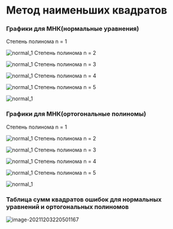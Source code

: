 # Метод наименьших квадратов
### Графики для МНК(нормальные уравнения)

Степень полинома n = 1

![normal_1](https://github.com/IlyaKuprik/NumericMethods/tree/master/images/task3/normal_1.png)
Степень полинома n = 2

![normal_1](https://github.com/IlyaKuprik/NumericMethods/tree/master/images/task3/normal_2.png)
Степень полинома n = 3

![normal_1](https://github.com/IlyaKuprik/NumericMethods/tree/master/images/task3/normal_3.png)
Степень полинома n = 4

![normal_1](https://github.com/IlyaKuprik/NumericMethods/tree/master/images/task3/normal_4.png)
Степень полинома n = 5

![normal_1](https://github.com/IlyaKuprik/NumericMethods/tree/master/images/task3/normal_5.png)

### Графики для МНК(ортогональные полиномы)

Степень полинома n = 1

![normal_1](https://github.com/IlyaKuprik/NumericMethods/tree/master/images/task3/ortogonal_1.png)
Степень полинома n = 2

![normal_1](https://github.com/IlyaKuprik/NumericMethods/tree/master/images/task3/ortogonal_2.png)
Степень полинома n = 3

![normal_1](https://github.com/IlyaKuprik/NumericMethods/tree/master/images/task3/ortogonal_3.png)
Степень полинома n = 4

![normal_1](https://github.com/IlyaKuprik/NumericMethods/tree/master/images/task3/ortogonal_4.png)
Степень полинома n = 5

![normal_1](https://github.com/IlyaKuprik/NumericMethods/tree/master/images/task3/ortogonal_5.png)

### Таблица сумм квадратов ошибок для нормальных уравнений и ортогональных полиномов

![image-20211203220501167](https://github.com/IlyaKuprik/NumericMethods/tree/master/images/task2/image-20211203220501167.png)


